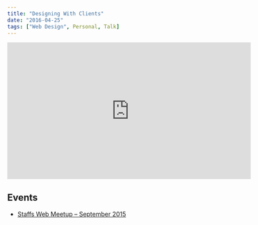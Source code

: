 ```yaml
---
title: "Designing With Clients"
date: "2016-04-25"
tags: ["Web Design", Personal, Talk]
---
```


<div class="media-embed media-embed--43"><iframe width="560" height="315" src="https://speakerdeck.com/player/e11685bbc4de4c279451bff7824d240d" frameborder="0" allowfullscreen></iframe></div>

## Events

- [Staffs Web Meetup – September 2015](http://www.meetup.com/staffswebmeetup/events/225036152/)
